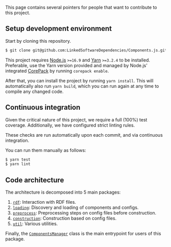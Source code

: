 This page contains several pointers for people that want to contribute to this project.

## Setup development environment

Start by cloning this repository.

```bash
$ git clone git@github.com:LinkedSoftwareDependencies/Components.js.git
```

This project requires [Node.js](https://nodejs.org/en/) `>=16.9` and [Yarn](https://yarnpkg.com/) `>=3.2.4` to be installed. Preferable, use the Yarn version provided and managed by Node.js' integrated [CorePack](https://yarnpkg.com/corepack) by running `corepack enable`.

After that, you can install the project by running `yarn install`. This will automatically also run `yarn build`, which you can run again at any time to compile any changed code.

## Continuous integration

Given the critical nature of this project, we require a full (100%) test coverage.
Additionally, we have configured strict linting rules.

These checks are run automatically upon each commit, and via continuous integration.

You can run them manually as follows:
```bash
$ yarn test
$ yarn lint
```

## Code architecture

The architecture is decomposed into 5 main packages:

1. [`rdf`](https://github.com/LinkedSoftwareDependencies/Components.js/tree/master/lib/rdf): Interaction with RDF files.
2. [`loading`](https://github.com/LinkedSoftwareDependencies/Components.js/tree/master/lib/loading): Discovery and loading of components and configs.
3. [`preprocess`](https://github.com/LinkedSoftwareDependencies/Components.js/tree/master/lib/preprocess): Preprocessing steps on config files before construction.
4. [`construction`](https://github.com/LinkedSoftwareDependencies/Components.js/tree/master/lib/construction): Construction based on config files.
5. [`util`](https://github.com/LinkedSoftwareDependencies/Components.js/tree/master/lib/util): Various utilities.

Finally, the [`ComponentsManager`](https://github.com/LinkedSoftwareDependencies/Components.js/blob/master/lib/ComponentsManager.ts) class is the main entrypoint for users of this package.

